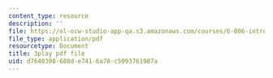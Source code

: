 ```yaml
---
content_type: resource
description: ''
file: https://ol-ocw-studio-app-qa.s3.amazonaws.com/courses/6-006-introduction-to-algorithms-fall-2011/d7640308688de7416a70c5093761987a_P7frcB_-g4w.pdf
file_type: application/pdf
resourcetype: Document
title: 3play pdf file
uid: d7640308-688d-e741-6a70-c5093761987a
---
```

